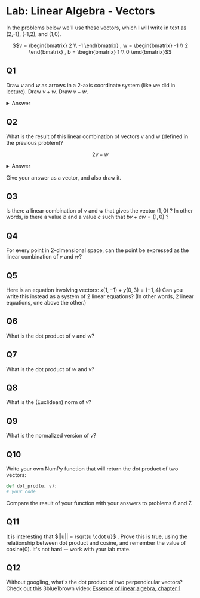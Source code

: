 # Lab: Linear Algebra - Vectors

In the problems below we'll use these vectors, which I will write in text as (2,-1), (-1,2), and (1,0).

```math
v = \begin{bmatrix}
2 \\
-1
\end{bmatrix}
,

w = \begin{bmatrix}
-1 \\
2
\end{bmatrix}
,

b = \begin{bmatrix}
1 \\
0
\end{bmatrix}
```


## Q1
Draw $v$ and $w$ as arrows in a 2-axis coordinate system (like we did in lecture).  Draw $v + w$.  Draw $v - w$.

<details>
<summary>Answer</summary>

![imgs/q1.png](Plot of images)
</details>

## Q2
What is the result of this linear combination of vectors v and w (defined in the previous problem)?  
```math
2v - w
```

<details>
<summary>Answer</summary>

```math
2v - w = \begin{bmatrix}
5 \\
-4
\end{bmatrix{
```

</details>

Give your answer as a vector, and also draw it.

## Q3
Is there a linear combination of $v$ and $w$ that gives the vector $(1,0)$ ?  In other words, is there a value $b$ and a value $c$ such that $bv + cw = (1, 0)$ ?

## Q4
For every point in 2-dimensional space, can the point be expressed as the linear combination of $v$ and $w$?  

## Q5
Here is an equation involving vectors:
$x(1,-1) + y(0, 3) = (-1, 4)$
Can you write this instead as a system of 2 linear equations?  (In other words, 2 linear equations, one above the other.)

## Q6
What is the dot product of $v$ and $w$?

## Q7
What is the dot product of $w$ and $v$?

## Q8
What is the (Euclidean) norm of $v$?

## Q9
What is the normalized version of $v$?

## Q10
Write your own NumPy function that will return the dot product of two vectors:

```python
def dot_prod(u, v):
# your code
```

Compare the result of your function with your answers to problems 6 and 7.

## Q11
It is interesting that $`||u|| = \sqrt{u \cdot u}`$ .  Prove this is true, using the relationship between dot product and cosine, and remember the value of cosine(0).  It's not hard -- work with your lab mate.

## Q12
Without googling, what's the dot product of two perpendicular vectors?
Check out this 3blue1brown video: [Essence of linear algebra, chapter 1](https://youtu.be/fNk_zzaMoSs)
